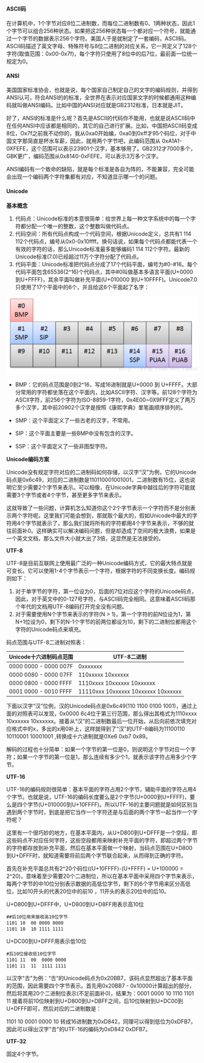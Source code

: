#### ASCII码

在计算机中，1个字节对应8位二进制数，而每位二进制数有0、1两种状态，因此1个字节可以组合256种状态。如果把这256种状态每一个都对应一个符号，就能通过一个字节的数据表示256个字符。美国人于是就制定了一套编码，ASCII码。ASCII码描述了英文字母、特殊符号与8位二进制的对应关系，它一共定义了128个字符(取值范围：0x00-0x7f)，每个字符只使用了8位中的后7位，最前面一位统一规定为0。

#### ANSI

美国国家标准协会，也就是说，每个国家自己制定自己的文字的编码规则，并得到ANSI认可，符合ANSI的的标准，全世界在表示对应国家文字的时候都通用这种编码就叫做ANSI编码。比如中国的ANSI对应就是GB2312标准，日本就是JIT。

好了，ANSI的标准是什么呢？首先是ASCII的代码你不能用，也就是说ASCII码中在任何ANSI中应该都是相同的，其它的自己进行扩展。比如，中国把ASCII码变成8位，Ox7f之前我不动你的，我从0xa0开始编，0xa0到0xff才95个码位，对于中国文字那简直是杯水车薪，因此，就用两个字节吧，此编码范围从 0xA1A1-0XFEFE，这个范围可以表示23901个汉字，基本够用了。GB2312才7000多个，GBK更广，编码范围从0x8140-0xFEFE，可以表示3万多个汉字。

ANSI编码有一个致命的缺陷，就是每个标准是各自为阵的，不能兼容，完全可能会出现一个编码两个字符集都有对应，不知道显示哪一个的问题。

#### Unicode

**基本概念**

1. 代码点：Unicode标准的本意很简单：给世界上每一种文字系统中的每一个字符都分配一个唯一的整数，这个整数叫做代码点。
2. 代码空间：所有代码点构成一个代码空间，根据Unicode定义，总共有1 114 112个代码点，编号从0x0-0x10ffff。换句话说，如果每个代码点都能代表一个有效的字符的话，那么Unicode标准最多能够编码1 114 112个字符。最新的Unicode标准(7.0)已经超过11万个字符分配了代码点。
3. 代码平面：Unicode标准把代码点分成了17个代码平面，编号为#0-#16。每个代码平面包含65536(2^16)个代码点，其中#0叫做基本多语言平面(U+0000 到U+FFFF)，其余平面叫做补充平面(U+010000 到U+10FFFF)。Unicode7.0只使用了17个平面中的6个，并且给这6个平面起了名字：

![](../images/unicode/uni1.png)

* BMP：它的码点范围是0到2^16，写成16进制就是U+0000 到 U+FFFF。大部分常用的字符都坐落在这个平面内，比如ASCII字符、汉字等。前128个字符为ASCII字符，前256个字符为ISO-8859-1字符，0x4E00~0X9FFF定义了两万多个汉字，其中前20902个汉字是按照《康熙字典》里笔画顺序排列的。


* SMP：这个平面定义了一些古老的汉字，不常用。
* SIP：这个平面主要是一些BMP中没有包含的汉字。
* SSP：这个平面定义了一些非图型字符。



**Unicode编码方案**

Unicode没有规定字符对应的二进制码如何存储，以汉字“汉”为例，它的Unicode码点是0x6c49，对应的二进制数是110110001001001，二进制数有15位，这也说明它至少需要2个字节来表示。可以相像，在Unicode字典中越往后的字符可能就需要3个字节或者4个字节，甚至更多字节来表示。

这就导致了一些问题，计算机怎么知道你这个2个字节表示一个字符而不是分别表示两个字符呢。这里我们可能会想到，那就取个最大的，假如Unicode中最大的字符用4个字节就表示了，那么我们就将所有的字符都用4个字节来表示，不够的就往前面补0。这样确实可以解决编码问题，但是却造成了空间的极大浪费，如果是一个英文文档，那么文件大小就大出了3倍，这显然是无法接受的。

**UTF-8**

UTF-8是目前互联网上使用最广泛的一种Unicode编码方式，它的最大特点就是可变长。它可以使用1-4个字节表示一个字符，根据字符的不同变换长度。编码规则如下：

1. 对于单字节的字符，第一位设为0，后面的7位对应这个字符的Unicode码点，因此，对于英文中的0-127号字符，与ASCII码完全相同。这意味着ASCII码那个年代的文档用UTF-8编码打开完全没有问题。
2. 对于需要使用N个字节来表示的字符(N > 1)，第一个字符的前N位设为1，第N+1位设为0，剩下的N-1个字节的前两位都设为10，剩下的二进制位都用这个字符的Unicode码点来填充。

码点范围与UTF-8二进制对照表：

| Unicode十六进制码点范围 | UTF-8二进制                         |
| ----------------------- | ----------------------------------- |
| 0000 0000 - 0000 007F   | 0xxxxxxx                            |
| 0000 0080 - 0000 07FF   | 110xxxxx 10xxxxxx                   |
| 0000 0800 - 0000 FFFF   | 1110xxxx 10xxxxxx 10xxxxxx          |
| 0001 0000 - 0010 FFFF   | 11110xxx 10xxxxxx 10xxxxxx 10xxxxxx |

下面以汉字“汉”位例，汉的Unicode码点是0x6c49(110 1100 0100 1001)，通过上面的对照表可以发现，0x0000 6c4位于第三行范围，那么得出其格式为1110xxxx 10xxxxxx 10xxxxxx。接着从“汉”的二进制数最后一位开始，从后向前依次填充对应格式中的x，多出的x用0补上，这样就得到了“汉”的UTF-8编码为11100110  10110001  10001001 ,转换成十六进制就是0Xe6 0xb7 0x89。

解码的过程也十分简单：如果一个字节的第一位是0，则说明这个字节对应一个字符；如果一个字节的第一位是1，那么连续有多少个1，就表示该字符占用多少个字节。

**UTF-16**

UTF-16的编码规则很简单：基本平面的字符占用2个字节，辅助平面的字符占用4个字节。也就是说，UTF-16的编码长度要么是2个字节(U+0000到U+FFFF)，要么是四个字节(U+010000到U+10FFFF)。所以UTF-16的主要问题就是如何区别当遇到两个字节时，到底是把它当作一个字符还是与后面的两个字节一起当作一个字符呢？

这里有一个很巧妙的地方，在基本平面内，从U+D800到U+DFFF是一个空段，即这些码点不对应任何字符，这些空段都用来映射补充平面的字符，即超过两个字节的字符都存放到补充平面，然后在基本平面做一个映射，当码点范围在U+D800到U+DFFF时，就知道需要将前后两个字节联合起来，从而得到正确的字符。

首先在补充平面总共有2^20个码位((U+10FFFF)-(U+FFFF) = U+100000 = 2^20)，意味着至少需要20个二进制位，所以在基本平面中采用四个字节来表示，每两个字节的中10位分别表示数据的高低位字节，剩下的6个字节用来区分高低位，比如10开头的代表20位中的前10 ，11开头的表示20位中的后10。

U+D800到U+DFFF中，U+D800到U+D8FF用表示高10位

```
##后10位用来接收高10位字节
1101 10  00 0000 0000
1101 10  10 1111 1111
```

U+DC00到U+DFFF用表示低10位

```
#后10位接收低10位字节
1101 11  00  0000 0000
1101 11  11  1111 1111
```

以汉字"𠮷"为例：“𠮷”的Unicode码点为0x20BB7，该码点显然超出了基本平面的范围，因此需要四个字节表示。首先用0x20BB7 - 0x10000计算超出的部分，然后将其用20个二进制位表示(不足前面补0)，结果为：0001 0000 10   1110 1101 11 接着将前10位映射到U+D800到U+DBFF之间，后10位映射到U+DC00到U+DFFF即可，然后对应的二进制数是：

1101 10 0001 0000 10 转成16进制数为0xD842，同理可以得到低位为0xDFB7，因此可以得出汉字"𠮷"的UTF-16的编码为0xD842 0xDFB7。

**UTF-32** 

固定4个字节。